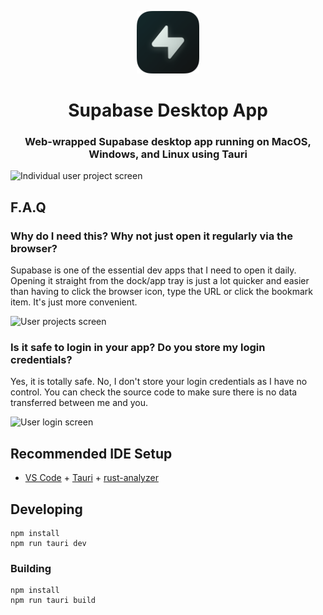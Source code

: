 <p align="center">
<img width=100 src="https://github.com/abielzulio/supabase-desktop/blob/release/src-tauri/icons/icon.png?raw=true">
</p>

<h1 align="center">Supabase Desktop App</h1>


<h3 align="center">
Web-wrapped Supabase desktop app running on MacOS, Windows, and Linux using Tauri
</h3>

![Individual user project screen](https://user-images.githubusercontent.com/7030944/208304068-f71b14f4-4d18-4134-b648-3eb9aae2f8c6.png)


## F.A.Q

### Why do I need this? Why not just open it regularly via the browser?

Supabase is one of the essential dev apps that I need to open it daily. Opening it straight from the dock/app tray is just a lot quicker and easier than having to click the browser icon, type the URL or click the bookmark item. It's just more convenient.

![User projects screen](https://user-images.githubusercontent.com/7030944/208304046-65b29f9d-b455-495b-84a2-38a06800b25e.png)

### Is it safe to login in your app? Do you store my login credentials?

Yes, it is totally safe. No, I don't store your login credentials as I have no control. You can check the source code to make sure there is no data transferred between me and you.

![User login screen](https://user-images.githubusercontent.com/7030944/208304004-6b0623a4-d88f-4c83-a9b8-bc67b354fe27.png)

## Recommended IDE Setup

- [VS Code](https://code.visualstudio.com/) + [Tauri](https://marketplace.visualstudio.com/items?itemName=tauri-apps.tauri-vscode) + [rust-analyzer](https://marketplace.visualstudio.com/items?itemName=rust-lang.rust-analyzer)

## Developing

```
npm install
npm run tauri dev
```

### Building

```
npm install
npm run tauri build
```
